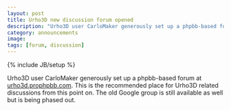 ```yaml
---
layout: post
title: Urho3D new discussion forum opened
description: "Urho3D user CarloMaker generously set up a phpbb-based forum at https://urho3d.prophpbb.com."
category: announcements
image:
tags: [forum, discussion]
---
```

{% include JB/setup %}

Urho3D user CarloMaker generously set up a phpbb-based forum at [urho3d.prophpbb.com](https://urho3d.prophpbb.com). This is the recommended place for Urho3D related discussions from this point on.
The old Google group is still available as well but is being phased out.
